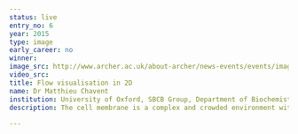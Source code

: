 ```yaml
---
status: live
entry_no: 6
year: 2015
type: image 
early_career: no 
winner: 
image_src: http://www.archer.ac.uk/about-archer/news-events/events/image-comp/gallery-2015/06_Entry_800.jpg
video_src: 
title: Flow visualisation in 2D
name: Dr Matthieu Chavent
institution: University of Oxford, SBCB Group, Department of Biochemistry
description: The cell membrane is a complex and crowded environment with different types of molecules such as lipids and proteins which are in a  dynamic equilibrium. To try to better understand this dynamic behaviour, it is possible to develop theoretical models mimicking this  membrane. Animating such models can be very challenging. Thus we used calculations launched on ARCHER computer to see how the  constituents of this membrane interact together. Inspired by approaches in physics to depict wind or ocean currents we developed  a new way to display collective movements of lipids molecules constituting the <a href="http://sbcb.bioch.ox.ac.uk/flows/">membrane model</a>.  This  visualization allows displaying flow-like movements of lipids like vortices. Blue&colon; low velocity flow, red&colon; high velocity flow. Image  made with Paraview and rendered with Blender. 
  
---
```

